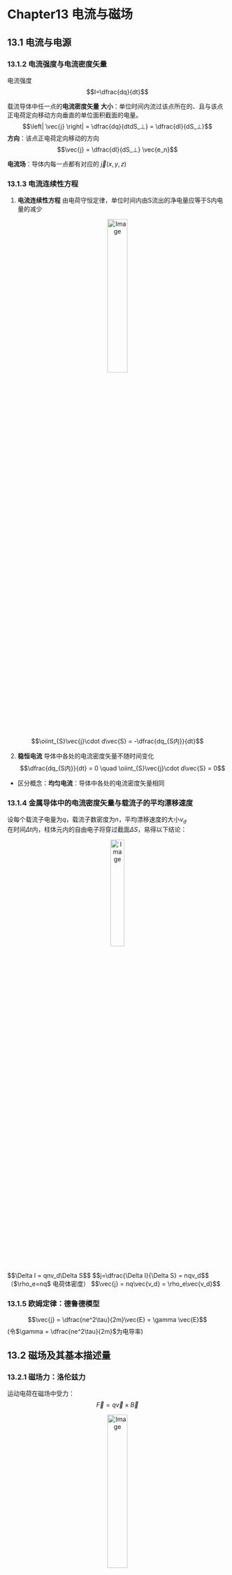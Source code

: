 # Chapter13 电流与磁场

## 13.1 电流与电源

### 13.1.2 电流强度与电流密度矢量

电流强度
$$I=\dfrac{dq}{dt}$$

载流导体中任一点的**电流密度矢量**
**大小**：单位时间内流过该点所在的、且与该点正电荷定向移动方向垂直的单位面积截面的电量。
$$\left| \vec{j} \right| = \dfrac{dq}{dtdS_⊥} = \dfrac{dI}{dS_⊥}$$
**方向**：该点正电荷定向移动的方向
$$\vec{j} = \dfrac{dI}{dS_⊥} \vec{e_n}$$

**电流场**：导体内每一点都有对应的 $\vec{j}(x,y,z)$

### 13.1.3 电流连续性方程

1. **电流连续性方程**
由电荷守恒定律，单位时间内由S流出的净电量应等于S内电量的减少

<p align="center">
<img src="image-4.png" alt="Image" style="width:30%; height:auto;">
</p>

$$\oiint_{S}\vec{j}\cdot d\vec{S} = -\dfrac{dq_{S内}}{dt}$$


2. **稳恒电流**
导体中各处的电流密度矢量不随时间变化
$$\dfrac{dq_{S内}}{dt} = 0 \quad \oiint_{S}\vec{j}\cdot d\vec{S} = 0$$
* 区分概念：**均匀电流**：导体中各处的电流密度矢量相同

### 13.1.4 金属导体中的电流密度矢量与载流子的平均漂移速度

设每个载流子电量为$q$，载流子数密度为$n$，平均漂移速度的大小$v_d$ \
在时间$\Delta t$内，柱体元内的自由电子将穿过截面$\Delta S$，易得以下结论：
<p align="center">
<img src="image-5.png" alt="Image" style="width:25%; height:auto;">
</p>
$$\Delta I = qnv_d\Delta S$$
$$j=\dfrac{\Delta I}{\Delta S} = nqv_d$$
（$\rho_e=nq$ 电荷体密度）
$$\vec{j} = nq\vec{v_d} = \rho_e\vec{v_d}$$

### 13.1.5 欧姆定律：德鲁德模型

$$\vec{j} = \dfrac{ne^2\tau}{2m}\vec{E} = \gamma \vec{E}$$
(令$\gamma = \dfrac{ne^2\tau}{2m}$为电导率)

## 13.2 磁场及其基本描述量

### 13.2.1 磁场力：洛伦兹力
运动电荷在磁场中受力：
$$\vec{F} = q\vec{v} \times \vec{B}$$
<p align="center">
<img src="image-6.png" alt="Image" style="width:30%; height:auto;">
</p>
## 13.3 电流产生的磁场：毕奥-萨伐尔定律

### 毕奥-萨伐尔定律

取电流元$I d\vec{l} = \vec{v_d}dq$
$$d\vec{B} = \dfrac{\mu_0}{4 \pi} \dfrac{Id\vec{l} \times \vec{r}}{r^3}$$（向量形式） 
$$dB = \dfrac{\mu_0}{4 \pi} \dfrac{Idl sin \theta}{r^2}$$（标量形式）
任意导线：
$$\vec{B} = \int d\vec{B} = \int \dfrac{\mu_0}{4 \pi} \dfrac{Id\vec{l} \times \vec{r}}{r^3}$$
载流回路：
$$\vec{B} = \oint_{l} d\vec{B} = \oint_{l} \dfrac{\mu_0}{4 \pi} \dfrac{Id\vec{l} \times \vec{r}}{r^3}$$

### 电流产生的磁感应强度的计算

解题基本逻辑：

1. 取电流元$I d\vec{l} $ ，套公式，计算由电流元产生的磁感应强度$d \vec{B}$
2. 判断$d \vec{B}$的方向，把它进行分解 $d\vec{B} \to dB_x,dB_y,dB_z$
3. 看一眼对称性，由对称性可以判断一些方向的分量积分以后显然为0，就不必算了
4. 对剩下的分量分部积分 $B_x=\int dB_x,B_y = \int dB_y,B_z = \int dB_z$

一些技巧：

- 对整体也善用对称性判断，有些对称性很好的电流，在其对称中心产生的$\vec{B}$显然为0，例如

  - 下面这个正方体电路在其中心产生的磁感应强度

  <img src="assets/image-20231229203948006.png" alt="image-20231229203948006" style="zoom:50%;" />

  - 无限长均匀圆柱面在其对称轴上产生的磁感应强度

    <img src="assets/image-20231229211026530.png" alt="image-20231229211026530" style="zoom:50%;" />

### 常见的电流产生的磁感应强度的模型

注：下面的磁感应强度都没指出方向，用的时候记得自己看一下方向！

- 直线段电流产生的磁场（模型如图所示，所计算点与直线距离为$a$，起终点$\vec{r}$与电流方向夹角分别为$\theta_1$，$\theta_2$）：

  <img src="assets/image-20231229182115571.png" alt="image-20231229182115571" style="zoom:50%;" />
  $$
  B= \dfrac{\mu_0 I}{4\pi a}(cos \theta_1 - cos\theta_2)
  $$

- 特别地，无限长直线电流产生的磁场（所计算点与直线距离为$a$）：
  $$
  B = \dfrac{\mu_0 I}{2 \pi a}
  $$

- 显然，半无限长直线：
  $$
  B = \dfrac{\mu_0 I}{4 \pi a}
  $$

- 宽度为a的无限长平面，单位宽度电流为$\alpha$，求平面上方任一点（与平面距离$y$）的磁感应强度
  $$
  B = \dfrac{\mu_0 \alpha}{\pi} arctan \dfrac{a}{2y}
  $$

- 特别地（上式取$a \to \infty$），无限大均匀平面电流（电流线密度为$\alpha$）：
  $$
  B = \dfrac{\mu_0 \alpha}{2}
  $$

- 无限长均匀圆柱面电流的磁场（设与中轴距离为$r$）（用这个算起来贼烦，记一下结论吧）：
  $$
  B =
  \begin{cases}
  \ 0 & r<R \\
  \ \dfrac{\mu_0 I}{2 \pi r} & r>R \\
  \end{cases}
  $$

- 圆电流轴线上的磁场分布
  $$
  B = \dfrac{\mu_0 I R^2}{2(R^2+z^2)^{\frac{3}{2}}}
  $$
  <img src="assets/image-20231229214825519.png" alt="image-20231229214825519" style="zoom:50%;" />

  特别地，当$z = 0$时，圆环中心磁感应强度
  $$
  B = \dfrac{\mu_0I}{2R}
  $$
  
- 圆弧电流在圆心处产生的磁感应强度
  $$
  B = \dfrac{\mu_0}{4\pi}\dfrac{IL}{R^2} = \dfrac{\mu_0}{4\pi}\dfrac{I}{R}\theta
  $$
  <img src="assets/image-20231229220027555.png" alt="image-20231229220027555" style="zoom: 67%;" />

- 密绕螺线管中的磁感应强度（其中$n$为螺线管单位长度匝数）
  $$
  B = \dfrac{\mu_0nI}{2}(cos\beta_2-cos\beta_1)
  $$

<img src="assets/image-20240103161636976.png" alt="image-20240103161636976" style="zoom:67%;" />

- 特别地，无限长螺线管
  $$
  B = \mu_0 nI
  $$

- 半无限长螺线管
  $$
  B = \dfrac{\mu_0 nI}{2}
  $$
  

## 13.4 磁场的基本规律

### 磁通量

$$
d \Phi_m = BdS_{⊥} = BdScos\theta = \vec{B} \cdot d\vec{S} \\
\Phi_m = \int d \Phi_m = \int_{S} \vec{B} \cdot d\vec{S} (= \iint \vec{B} \cdot d\vec{S})
$$

方向：（右手螺旋定则）用于计算磁通量$\Phi_m$的闭合回路的法线方向取为与回路电流绕向成右手螺旋关系

### 磁高斯定理

对于稳恒磁场来说，
$$
\oiint_{S}\vec{B} \cdot d\vec{S} = 0
$$

### 安培环路定理

对于稳恒电流产生的磁场来说，
$$
\oint_{L} \vec{B} \cdot d\vec{l} = \mu_0 \sum_{(L内)} I_i
$$

注意：

1. **用右手螺旋定则确定回路包围电流的正负**：如果穿过回路的电流与回路绕向成右旋（右手螺旋定则）关系，规定电流强度为正；反之为负。也就是说，满足右手螺旋为正，不满足右手螺旋为负。
2. 安培环路定理表达式中的磁感应强度$B$是闭合曲线内外所有电流产生的磁感应强度
3. 安培环路定理表达式中的电流强度$\sum I_i$是指闭合曲线所包围并穿过的电流强度，不包括闭合曲线以外的电流。

#### 安培环路定理的应用

基本逻辑：

1. 分析磁场的对称性
2. 根据磁场的对称性，选取安培环路
   - 安培环路要经过所求场点
   - 安培环路应选取规则形状，其上各B的量值恒定或为零。
   - 安培环路一般为同心圆周和矩形。
3. 用右手螺旋定则确定所选定的回路包围电流的正负，求出$\sum_{(L内)} I_i$
4. 由安培环路定理求解磁感应强度,并说明方向。
5. 其他技巧：灵活应用**叠加原理**和**“补偿法”**

### 重要的思想

找一个合适的横截面，用$I = \dfrac{dq}{dt}$将转动的电荷等效为电流进行计算

#### 几个安培环路定理的模型

- 无限长螺线管：内部磁场处处相等（$B=\mu_0nI$），外部磁场为零

  <img src="assets/image-20240104142203797.png" alt="image-20240104142203797" style="zoom:50%;" />

- 载流螺绕环：电流$I$，导线总匝数$N$、内径$R_1$、外径$R2$
  $$
  B = \dfrac{\mu_0NI}{2\pi r} \quad (R_1<r<R_2)
  $$
  <img src="assets/image-20240104142940481.png" alt="image-20240104142940481" style="zoom: 50%;" />

- 无限长直流导线：常识，前面算过了，用安培环路定理更方便
  $$
  B = \dfrac{\mu_0I}{2\pi r}
  $$

- 无限长均匀圆柱面电流的磁场（设与中轴距离为$r$）（用安培环路定理算起来很快）
  $$
  B =
  \begin{cases}
  \ 0 & r<R \\
  \ \dfrac{\mu_0 I}{2 \pi r} & r>R \\
  \end{cases}
  $$

- 无限长均匀圆柱电流
  $$
  B =
  \begin{cases}
  \ \dfrac{\mu_0 I r}{2\pi R^2} & r<R \\
  \ \dfrac{\mu_0 I}{2 \pi r} & r \geq R \\
  \end{cases}
  $$

- 无限长均匀同轴电缆（内部导体圆柱电流$I$，外部导体壳电流$-I$）
  $$
  B =
  \begin{cases}
  \ \dfrac{\mu_0 I r}{2\pi R_1^2} & r<R_1 \\
  \ \dfrac{\mu_0 I}{2 \pi r} & R_1 \leq r<R_2 \\
  \ \dfrac{\mu_0 I}{2 \pi r} \dfrac{R_3^2-r^2}{R_3^2-R_2^2} & R_2 \leq r < R_3 \\
  \ 0 & r \geq R_3
  \end{cases}
  $$
  <img src="assets/image-20240104144202500.png" alt="image-20240104144202500" style="zoom:33%;" />

- 无限大均匀平面电流（电流线密度为$\alpha$）：
  $$
  B = \dfrac{\mu_0 \alpha}{2}
  $$
  <img src="assets/image-20240104204433739.png" alt="image-20240104204433739" style="zoom: 80%;" />

- 无限长均匀通电圆柱体
  $$
  B = \dfrac{\mu_0}{2}\vec{j} \times \vec{r}
  $$

## 13.5 磁场对电流的作用

### 磁场力公式

一个电荷受力（洛伦兹力）：
$$
F = q \vec{v} \times \vec{B}
$$
电流元受力（安培力）：
$$
d \vec{F} = dq \vec{v_d} \times \vec{B} = I d\vec{l} \times \vec{B}
$$
安培力公式：
$$
\vec{F} = \int_{l} d\vec{F} = \int_{l} (I d\vec{l} \times \vec{B})
$$
<img src="assets/image-20240104210412827.png" alt="image-20240104210412827" style="zoom: 67%;" />

注意：

1. 安培力乃大量自由电子洛伦兹力之和
2. 该定理涉及右手螺旋法则，方向如图
3. 计算时候善用**对称性**，可以少算一两个方向

对于匀强磁场中电流恒定（匀强磁场中的载流导线）情况，可以这样看安培力公式：
$$
\vec{F} = \int_{l} (I d\vec{l} \times \vec{B}) = I (\int_{l} d\vec{l}) \times \vec{B}
$$
<img src="assets/image-20240104210846281.png" alt="image-20240104210846281" style="zoom:50%;" />

### 相关题目

1. 计算安培力
2. 计算磁力矩
3. 计算安培力做功

### 几个安培力及磁力矩的模型

1. 两平行长直载流导线间的安培力
   $$
   \dfrac{dF_1}{dl_1} = \dfrac{dF_2}{dl_2} = \dfrac{\mu_0 I_1 I_2}{2 \pi a}
   $$
   <img src="assets/image-20240104211540792.png" alt="image-20240104211540792" style="zoom:67%;" />

2. 载流线圈在匀强磁场中受到的磁力矩

   <img src="assets/image-20240104213204304.png" alt="image-20240104213204304" style="zoom:50%;" />

   垂直的两边受力
   $$
   F_1 = BIl_1 \quad F_2 = BIl_2
   $$
   线圈所受磁力矩
   $$
   M = F_1l_1 cos \theta = BIl_1l_2sin\phi = BIS sin\phi
   $$
   引入磁矩的概念（方向如图，遵循右手螺旋定则）
   $$
   \vec{m} = IS \vec{e_n}
   $$
   则磁力矩大小可以写成
   $$
   \vec{M} = m \vec{e_n} \times \vec{B} = \vec{m} \times \vec{B}
   $$
   <img src="assets/image-20240104214159132.png" alt="image-20240104214159132" style="zoom:50%;" />

   <img src="assets/image-20240104214312655.png" alt="image-20240104214312655" style="zoom:50%;" />

   若线圈有N匝，也可以得出
   $$
   \vec{M} = N \vec{m} \times \vec{B}
   $$
   还可得出，载流线圈在外磁场中的能量为
   $$
   W = -\vec{m} \cdot \vec{B} = \vec{m} \vec{B} cos\phi
   $$
   
   N匝时，有
   $$
   W = -N \vec{m} \cdot \vec{B} = N \vec{m} \vec{B} cos\phi
   $$
   
   ### 安培力做功的计算
   
   1. 运动的载流导线
      $$
      A = F \Delta x = Bl \Delta x = I \Delta \Phi_m = I (\Phi_{mf}- \Phi_{mi})
      $$
   
      <img src="assets/image-20240104220152575.png" alt="image-20240104220152575" style="zoom:50%;" />
   
      其中$\Phi_m$指扫过的面积的磁通量的增量
   
   2. 转动的载流线圈
      $$
      dA = -Md\phi = I d\Phi_m \\
      A = I \Delta \Phi_m = I (\Phi_{mf}- \Phi_{mi})
      $$
      P.S. 始末状态磁通量$\Phi_m$（尤其要注意方向）的计算，参见前面讲过的磁通量计算部分

## 13.6 带电粒子的运动与磁场

### 运动带电粒子的磁场

$$
d\vec{B} = \dfrac{\mu_0}{4 \pi} \dfrac{Id\vec{l} \times \vec{r}}{r^3} = \dfrac{\mu_0}{4 \pi} \dfrac{dq\vec{v} \times \vec{r}}{r^3}
$$

$$
\vec{B} = \int \dfrac{\mu_0}{4 \pi} \dfrac{\vec{v} \times \vec{r}}{r^3} dq
$$

评价是卵用没有，建议等效成电流用安培环路定理，计算简单很多

### 带电粒子在匀强磁场中的运动

1. $\vec{v} // \vec{B}$

   显而易见$F = 0$，没啥好说的，粒子匀速直线运动

2. $\vec{v} ⊥ \vec{B}$

   粒子做匀速直线运动，可得下面的结论
   $$
   F = qvB \\
   $$
   <img src="assets/image-20240104224913002.png" alt="image-20240104224913002" style="zoom:50%;" />

   粒子的运动半径（Larmor半径）为
   $$
   R = \dfrac{mv}{qB}
   $$
   运动周期T为
   $$
   T = \dfrac{2\pi R}{v} = \dfrac{2 \pi m}{qB}
   $$

3. $\vec{v}$与$\vec{B}$成$\theta$角

   这种情况下，粒子在平行于磁场方向不受力

   在垂直于磁场方向作匀速圆周运动

   可以求出半径和运动周期
   $$
   R = \dfrac{mv_{⊥}}{qB} = \dfrac{mvsin\theta}{qB} \\
   T = \dfrac{2 \pi m}{qB}
   $$
   合成以后是个螺旋线运动，螺距
   $$
   h = v_{∥}T = \dfrac{2 \pi mv cos \theta}{qB}
   $$

<img src="assets/image-20240104224826863.png" alt="image-20240104224826863" style="zoom: 25%;" />

### 霍尔效应

<img src="assets/image-20240104225651109.png" alt="image-20240104225651109" style="zoom: 33%;" />

如果磁场方向与电流方向垂直，则在与磁场B和电流I两者垂直的方向上出现横向电势差，这一现象称为霍尔效应。这个电势差称为**霍尔电势差**。

下面推导一下霍尔电势差：
$$
\vec{F_m} + \vec{F_e} = 0 \implies qv_bd = qE \implies V_m- V_n = Eb = Bv_db \\
且 I = n_q v_d bd \implies v_d = \dfrac{I}{nqbd} \\
\implies \Delta V_H = V_m - V_n = \dfrac{1}{nq} \dfrac{BI}{d} \\
set \thinspace R_h = \dfrac{1}{nq} \implies \Delta V_H = R_h \dfrac{BI}{d}
$$
记个结论就行：
$$
\Delta V_H = \dfrac{1}{nq} \dfrac{BI}{d} = R_H \dfrac{BI}{d} (set \thinspace R_H = \dfrac{1}{nq})
$$
